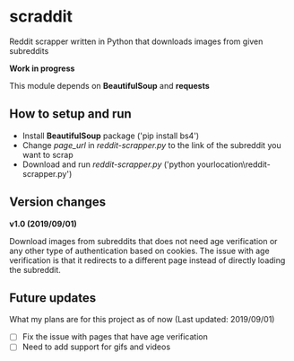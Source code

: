 # scraddit
Reddit scrapper written in Python that downloads images from given subreddits

**Work in progress**

This module depends on **BeautifulSoup** and **requests**

## How to setup and run
- Install **BeautifulSoup** package ('pip install bs4')
- Change *page_url* in *reddit-scrapper.py* to the link of the subreddit you want to scrap
- Download and run *reddit-scrapper.py* ('python yourlocation\reddit-scrapper.py')

## Version changes
**v1.0 (2019/09/01)**

Download images from subreddits that does not need age verification or any other type of authentication based on cookies. The issue with age verification is that it redirects to a different page instead of directly loading the subreddit.

## Future updates
What my plans are for this project as of now (Last updated: 2019/09/01)
- [ ] Fix the issue with pages that have age verification
- [ ] Need to add support for gifs and videos
